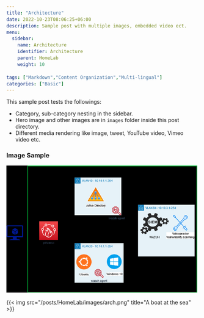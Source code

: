 ```yaml
---
title: "Architecture"
date: 2022-10-23T08:06:25+06:00
description: Sample post with multiple images, embedded video ect.
menu:
  sidebar:
    name: Architecture 
    identifier: Architecture
    parent: HomeLab
    weight: 10

tags: ["Markdown","Content Organization","Multi-lingual"]
categories: ["Basic"]
---
```


This sample post tests the followings:

- Category, sub-category nesting in the sidebar.
- Hero image and other images are in `images` folder inside this post directory.
- Different media rendering like image, tweet, YouTube video, Vimeo video etc.

### Image Sample

![Image1](images/arch.png)


{{< img src="/posts/HomeLab/images/arch.png" title="A boat at the sea" >}}